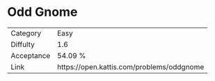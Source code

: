 # Odd Gnome

<table>
    <tr>
        <td>Category</td>
        <td>Easy</td>
    </tr>
    <tr>
        <td>Diffulty</td>
        <td>1.6</td>
    </tr>
    <tr>
        <td>Acceptance</td>
        <td>54.09 %</td>
    </tr>
    <tr>
        <td>Link</td>
        <td>https://open.kattis.com/problems/oddgnome</td>
    </tr>
</table>